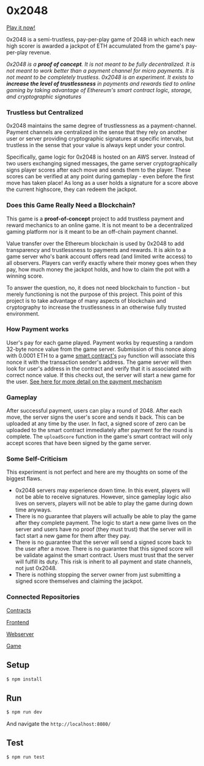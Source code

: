 # 0x2048

[Play it now!](https://jstoxrocky.github.io/0x2048-frontend/)

0x2048 is a semi-trustless, pay-per-play game of 2048 in which each new high scorer is awarded a jackpot of ETH accumulated from the game's pay-per-play revenue.  

*0x2048 is a **proof of concept**. It is not meant to be fully decentralized. It is not meant to work better than a payment channel for micro payments. It is not meant to be completely trustless. 0x2048 is an experiment. It exists to **increase the level of trustlessness** in payments and rewards tied to online gaming by taking advantage of Ethereum's smart contract logic, storage, and cryptographic signatures*


### Trustless but Centralized

0x2048 maintains the same degree of trustlessness as a payment-channel. Payment channels are centralized in the sense that they rely on another user or server providing cryptographic signatures at specific intervals, but trustless in the sense that your value is always kept under your control.

Specifically, game logic for 0x2048 is hosted on an AWS server. Instead of two users exchanging signed messages, the game server cryptographically signs player scores after each move and sends them to the player. These scores can be verified at any point during gameplay - even before the first move has taken place! As long as a user holds a signature for a score above the current highscore, they can redeem the jackpot. 


### Does this Game Really Need a Blockchain?

This game is a **proof-of-concept** project to add trustless payment and reward mechanics to an online game. It is not meant to be a decentralized gaming platform nor is it meant to be an off-chain payment channel.

Value transfer over the Ethereum blockchain is used by 0x2048 to add transparency and trustlessness to payments and rewards. It is akin to a game server who's bank account offers read (and limited write access) to all observers. Players can verify exactly where their money goes when they pay, how much money the jackpot holds, and how to claim the pot with a winning score.

To answer the question, no, it does not need blockchain to function - but merely functioning is not the purpose of this project. This point of this project is to take advantage of many aspects of blockchain and cryptography to increase the trustlessness in an otherwise fully trusted environment.

### How Payment works

User's pay for each game played. Payment works by requesting a random 32-byte nonce value from the game server. Submission of this nonce along with 0.0001 ETH to a game [smart contract's](https://rinkeby.etherscan.io/address/0x38353e87173b67db5fa11c1807dd53da8736e726) `pay` function will associate this nonce it with the transaction sender's address. The game server will then look for user's address in the contract and verify that it is associated with correct nonce value. If this checks out, the server will start a new game for the user. [See here for more detail on the payment mechanism](https://github.com/jstoxrocky/pay-per-play/blob/master/README.md)


### Gameplay

After successful payment, users can play a round of 2048. After each move, the server signs the user's score and sends it back. This can be uploaded at any time by the user. In fact, a signed score of zero can be uploaded to the smart contract immediately after payment for the round is complete. The `uploadScore` function in the game's smart contract will only accept scores that have been signed by the game server.


### Some Self-Criticism

This experiment is not perfect and here are my thoughts on some of the biggest flaws.

<ul>
<li>
0x2048 servers may experience down time. In this event, players will not be able to receive signatures. However, since gameplay logic also lives on servers, players will not be able to play the game during down time anyways.
</li>
<li>
There is no guarantee that players will actually be able to play the game after they complete payment. The logic to start a new game lives on the server and users have no proof (they must trust) that the server will in fact start a new game for them after they pay.
</li>
<li>
There is no guarantee that the server will send a signed score back to the user after a move. There is no guarantee that this signed score will be validate against the smart contract. Users must trust that the server will fulfill its duty. This risk is inherit to all payment and state channels, not just 0x2048.
</li>
<li>
There is nothing stopping the server owner from just submitting a signed score themselves and claiming the jackpot.
</li>
</ul>


### Connected Repositories

[Contracts](https://github.com/jstoxrocky/0x2048-contracts)

[Frontend](https://github.com/jstoxrocky/0x2048-frontend)

[Webserver](https://github.com/jstoxrocky/0x2048-webserver)

[Game](https://github.com/jstoxrocky/0x2048-game)


## Setup

```bash
$ npm install
```

## Run

```bash
$ npm run dev
```

And navigate the `http://localhost:8080/`

## Test

```bash
$ npm run test
```
